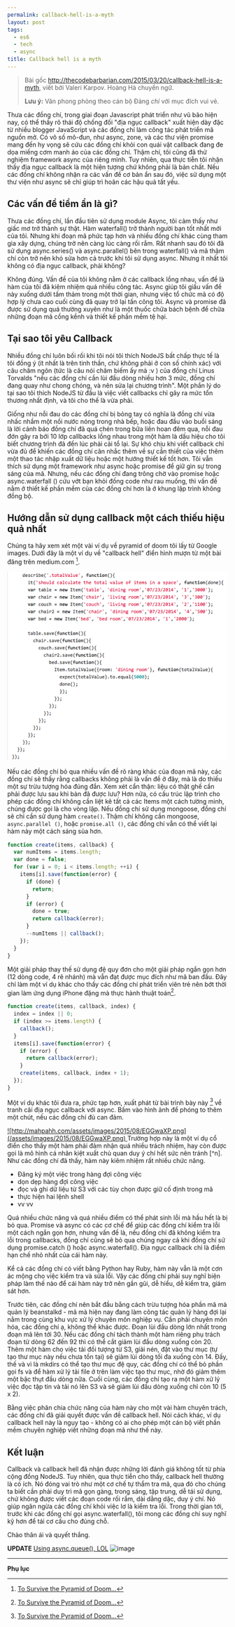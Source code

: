 ```yaml
---
permalink: callback-hell-is-a-myth
layout: post
tags:
  - es6
  - tech
  - async
title: Callback hell is a myth
---
```


> Bài gốc http://thecodebarbarian.com/2015/03/20/callback-hell-is-a-myth, viết bởi Valeri Karpov. Hoàng Hà chuyển ngữ.
>
> **Lưu ý:** Văn phong phỏng theo cán bộ Đảng *chỉ* với mục đích vui vẻ.

Thưa các đồng chí, trong giai đoạn Javascript phát triển như vũ bão hiện nay, có thể thấy rõ thái độ chống đối "địa ngục callback" xuất hiện dày đặc từ nhiều blogger JavaScript và các đồng chí làm công tác phát triển mã nguồn mở. Có vô số mô-đun, như async, zone, và các thư viện promise mang đến hy vọng sẽ cứu các đồng chí khỏi con quái vật callback đang đe dọa miếng cơm manh áo của các đồng chí. Thậm chí, tôi cũng đã thử nghiệm framework async của riêng mình. Tuy nhiên, qua thực tiễn tôi nhận thấy địa ngục callback là một hiện tượng chứ không phải là bản chất. Nếu các đồng chí không nhận ra các vấn đề cơ bản ẩn sau đó, việc sử dụng một thư viện như async sẽ chỉ giúp trì hoãn các hậu quả tất yếu.

## Các vấn đề tiềm ẩn là gì?

Thưa các đồng chí, lần đầu tiên sử dụng module Async, tôi cảm thấy như giấc mơ trở thành sự thật. Hàm waterfall() trở thành người bạn tốt nhất mới của tôi. Nhưng khi đoạn mã phức tạp hơn và nhiều đồng chí khác cùng tham gia xây dựng, chúng trở nên càng lúc càng rối rắm. Rất nhanh sau đó tôi đã sử dụng async.series() và async.parallel() bên trong waterfall() và mã thậm chí còn trở nên khó sửa hơn cả trước khi tôi sử dụng async. Nhưng ít nhất tôi không có địa ngục callback, phải không?

Không đúng. Vấn đề của tôi không nằm ở các callback lồng nhau, vấn đề là hàm của tôi đã kiêm nhiệm quá nhiều công tác. Async giúp tôi giấu vấn đề này xuống dưới tấm thảm trong một thời gian, nhưng việc tổ chức mã có độ hợp lý chưa cao cuối cùng đã quay trở lại tấn công tôi. Async và promise đã được sử dụng quá thường xuyên như là một thuốc chữa bách bệnh để chữa những đoạn mã cồng kềnh và thiết kế phần mềm tệ hại.

## Tại sao tôi yêu Callback

Nhiều đồng chí luôn bối rối khi tôi nói tôi thích NodeJS bất chấp thực tế là tôi đồng ý (ít nhất là trên tinh thần, chứ không phải ở con số chính xác) với câu châm ngôn (tức là câu nói châm biếm ấy mà :v ) của đồng chí Linus Torvalds "nếu các đồng chí cần lùi đầu dòng nhiều hơn 3 mức, đồng chí đang quay như chong chóng, và nên sửa lại chương trình". Một phần lý do tại sao tôi thích NodeJS từ đầu là việc viết callbacks chỉ gây ra mức tổn thương nhất định, và tôi cho thế là vừa phải.

Giống như nỗi đau do các đồng chí bị bỏng tay có nghĩa là đồng chí vừa nhấc nhầm một nồi nước nóng trong nhà bếp, hoặc đau đầu vào buổi sáng là lời cảnh báo đồng chí đã quá chén trong bữa liên hoan đêm qua, nỗi đau đớn gây ra bởi 10 lớp callbacks lồng nhau trong một hàm là dấu hiệu cho tôi biết chương trình đã đến lúc phải cải tổ lại. Sự khó chịu khi viết callback chỉ vừa đủ để khiến các đồng chí cân nhắc thêm về sự cần thiết của việc thêm một thao tác nhập xuất dữ liệu hoặc một hướng thiết kế tốt hơn. Tôi vẫn thích sử dụng một framework như async hoặc promise để giữ gìn sự trong sáng của mã. Nhưng, nếu các đồng chí đang trông chờ vào promise hoặc async.waterfall () cứu vớt bạn khỏi đống code như rau muống, thì vấn đề nằm ở thiết kế phần mềm của các đồng chí hơn là ở khung lập trình không đồng bộ.

## Hướng dẫn sử dụng callback một cách thiếu hiệu quả nhất

Chúng ta hãy xem xét một vài ví dụ về pyramid of doom tôi lấy từ Google images. Dưới đây là một ví dụ về "callback hell" điển hình mượn từ một bài đăng trên medium.com [^n].

![callback hell](/assets/images/2015/08/callback-hell1.png)

Nếu các đồng chí bỏ qua nhiều vấn đề rõ ràng khác của đoạn mã này, các đồng chí sẽ thấy rằng callbacks không phải là vấn đề ở đây, mà là do thiếu một sự trừu tượng hóa đúng đắn. Xem xét cẩn thận: liệu có thật ghế cần phải được lưu sau khi bàn đã được lưu? Hơn nữa, có cấu trúc lập trình cho phép các đồng chí không cần liệt kê tất cả các Items một cách tường minh, chúng được gọi là cho vòng lặp. Nếu đồng chí sử dụng mongoose, đồng chí sẽ chỉ cần sử dụng hàm `create()`. Thậm chí không cần mongoose, `async.parallel ()`, hoặc `promise.all ()`, các đồng chí vẫn có thể viết lại hàm này một cách sáng sủa hơn.

```js
function create(items, callback) {
  var numItems = items.length;
  var done = false;
  for (var i = 0; i < items.length; ++i) {
    items[i].save(function(error) {
      if (done) {
        return;
      }
      if (error) {
        done = true;
        return callback(error);
      }
      --numItems || callback();
    });
  }
}
```
Một giải pháp thay thế sử dụng đệ quy đơn cho một giải pháp ngắn gọn hơn (12 dòng code, 4 rẽ nhánh) mà vẫn đạt được mục đích như mã ban đầu. Đây chỉ làm một ví dụ khác cho thấy các đồng chí phát triển viên trẻ nên bớt thời gian làm ứng dụng iPhone đặng mà thực hành thuật toán[^n].

```js
function create(items, callback, index) {
  index = index || 0;
  if (index >= items.length) {
    callback();
  }
  items[i].save(function(error) {
    if (error) {
      return callback(error);
    }
    create(items, callback, index + 1);
  });
}
```

Một ví dụ khác tôi đưa ra, phức tạp hơn, xuất phát từ bài trình bày này [^n] về tranh cãi địa ngục callback với async. Bấm vào hình ảnh để phóng to thêm một chút, nếu các đồng chí đủ can đảm.

<a href="http://mahpahh.com/assets/images/2015/08/EGGwaXP.png" title="callback hell" target="_blank">
![http://mahpahh.com/assets/images/2015/08/EGGwaXP.png](/assets/images/2015/08/EGGwaXP.png)
</a>
Trường hợp này là một ví dụ cổ điển cho thấy một hàm phải đảm nhận quá nhiều trách nhiệm, hay còn được gọi là mô hình cá nhân kiệt xuất chủ quan duy ý chí hết sức nên tránh [^n]. Như các đồng chí đã thấy, hàm này kiêm nhiệm rất nhiều chức năng.

- Đăng ký một việc trong hàng đợi công việc
- dọn dẹp hàng đợi công việc
- đọc và ghi dữ liệu từ S3 với các tùy chọn được giữ cố định trong mã
- thực hiện hai lệnh shell
- vv vv

Quá nhiều chức năng và quá nhiều điểm có thể phát sinh lỗi mà hầu hết là bị bỏ qua. Promise và async có các cơ chế để giúp các đồng chí kiểm tra lỗi một cách ngắn gọn hơn, nhưng vấn đề là, nếu đồng chí đã không kiểm tra lỗi trong callbacks, đồng chí cũng sẽ bỏ qua chúng ngay cả khi đồng chí sử dụng promise.catch () hoặc async.waterfall(). Địa ngục callback chỉ là điểm hạn chế nhỏ nhất của cái hàm này.

Kể cả các đồng chí có viết bằng Python hay Ruby, hàm này vẫn là một cơn ác mộng cho việc kiểm tra và sửa lỗi. Vậy các đồng chí phải suy nghĩ biện pháp làm thế nào để cái hàm này trở nên gần gũi, dễ hiểu, dễ kiểm tra, giám sát hơn.

Trước tiên, các đồng chí nên bắt đầu bằng cách trừu tượng hóa phần mã mà quản lý beanstalkd - mã mà hiện nay đang làm công tác quản lý hàng đợi lại nằm trong cùng khu vực xử lý chuyên môn nghiệp vụ. Cần phải chuyên môn hóa, các đồng chí ạ, không thể khác được. Đoạn lùi đầu dòng lớn nhất trong đoạn mã lên tới 30. Nếu các đồng chí tách thành một hàm riêng phụ trách đoạn từ dòng 62 đến 92 thì có thể cắt giảm lùi đầu dòng xuống còn 20.
Thêm một hàm cho việc tải đối tượng từ S3, giải nén, đặt vào thư mục (tự tạo thư mục này nếu chưa tồn tại) sẽ giảm lùi dòng tối đa xuống còn 14. Đấy, thế và vì là mkdirs có thể tạo thư mục đệ quy, các đồng chí có thể bỏ phần gọi fs và để hàm xử lý tải file ở trên làm việc tạo thư mục, nhờ đó giảm thêm một bậc thụt đầu dòng nữa.
Cuối cùng, các đồng chí tạo ra một hàm xử lý việc đọc tập tin và tải nó lên S3 và sẽ giảm lùi đầu dòng xuống chỉ còn 10 (5 x 2).

Bằng việc phân chia chức năng của hàm này cho một vài hàm chuyên trách, các đồng chí đã giải quyết được vấn đề callback hell. Nói cách khác, ví dụ callback hell này là ngụy tạo - không có ai cho phép một cán bộ viết phần mềm chuyên nghiệp viết những đoạn mã như thế này.

## Kết luận

Callback và callback hell đã nhận được những lời đánh giá không tốt từ phía cộng đồng NodeJS. Tuy nhiên, qua thực tiễn cho thấy, callback hell thường là có ích. Nó đóng vai trò như một cơ chế tự thẩm tra mã, qua đó cho chúng ta biết cần phải duy trì mã gọn gàng, trong sáng, tập trung, dễ tái sử dụng, chứ không được viết các đoạn code rối rắm, dài dằng dặc, duy ý chí. Nó giúp ngăn ngừa các đồng chí khỏi việc lơ là kiểm tra lỗi. Trong thời gian tới, trước khi các đồng chí gọi async.waterfall(), tôi mong các đồng chí suy nghĩ kỹ hơn để tái cơ cấu cho đúng chỗ.

Chào thân ái và quyết thắng.

**UPDATE**
[Using async.queue(), LOL](http://nodejsreactions.tumblr.com/post/104084537714/using-asyncqueue)
![image](/assets/images/2015/08/mWPefaQ.gif)

---
**Phụ lục**
[^n]: [To Survive the Pyramid of Doom…](https://medium.com/@mlfryman/to-survive-the-pyramid-of-doom-4e8ce4fb5d6b)

[^n]: https://sites.google.com/site/codetrick/superprimerib

[^n]: [Building a fast web scraper and parallelized work queue with node.js and async](http://slides.com/michaelholroyd/asyncnodejs#/)

[^n]: [God object on Wikipedia](https://en.wikipedia.org/wiki/God_object)
